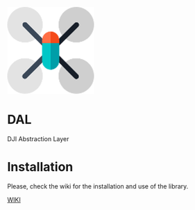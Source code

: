 ![](logo.png)

# DAL
DJI Abstraction Layer

# Installation

Please, check the wiki for the installation and use of the library.

[WIKI](https://github.com/manuoso/dal/wiki)
